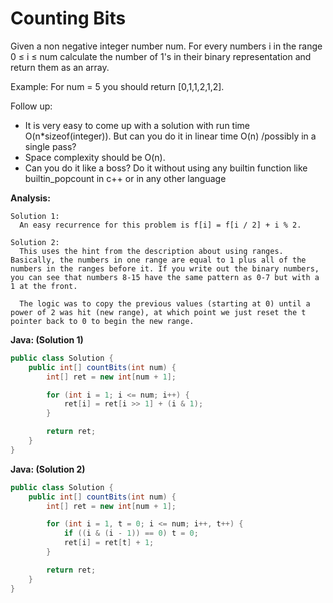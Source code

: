 # Counting Bits

Given a non negative integer number num. For every numbers i in the range 0 ≤ i ≤ num calculate the number of 1's in their binary representation and return them as an array.

Example:
For num = 5 you should return [0,1,1,2,1,2].

Follow up:

  - It is very easy to come up with a solution with run time O(n*sizeof(integer)). But can you do it in linear time O(n) /possibly in a single pass?
  - Space complexity should be O(n).
  - Can you do it like a boss? Do it without using any builtin function like builtin_popcount in c++ or in any other language

**Analysis:**
```
Solution 1:
  An easy recurrence for this problem is f[i] = f[i / 2] + i % 2.

Solution 2:
  This uses the hint from the description about using ranges. Basically, the numbers in one range are equal to 1 plus all of the numbers in the ranges before it. If you write out the binary numbers, you can see that numbers 8-15 have the same pattern as 0-7 but with a 1 at the front.

  The logic was to copy the previous values (starting at 0) until a power of 2 was hit (new range), at which point we just reset the t pointer back to 0 to begin the new range.
```

**Java: (Solution 1)**
```java
public class Solution {
    public int[] countBits(int num) {
        int[] ret = new int[num + 1];

        for (int i = 1; i <= num; i++) {
            ret[i] = ret[i >> 1] + (i & 1);
        }

        return ret;
    }
}
```

**Java: (Solution 2)**

```java
public class Solution {
    public int[] countBits(int num) {
        int[] ret = new int[num + 1];

        for (int i = 1, t = 0; i <= num; i++, t++) {
            if ((i & (i - 1)) == 0) t = 0;
            ret[i] = ret[t] + 1;
        }

        return ret;
    }
}
```
